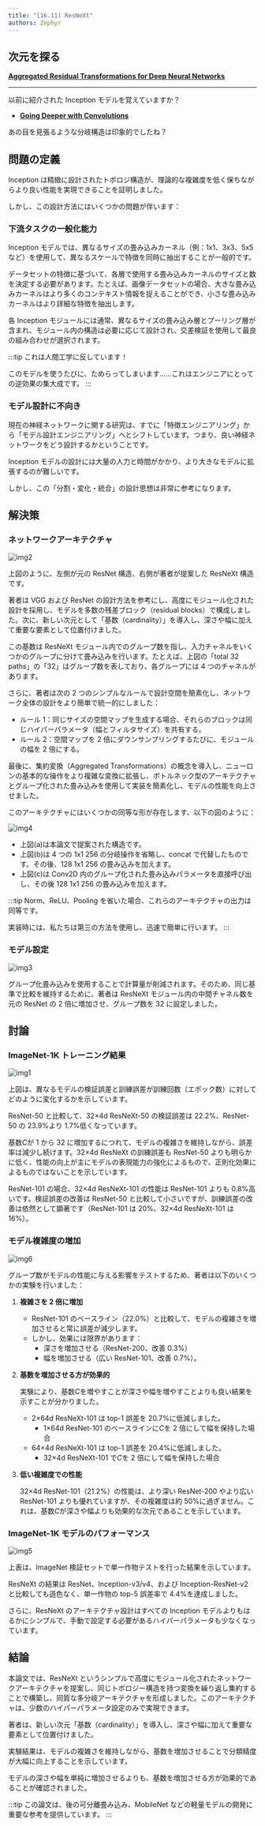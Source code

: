 ```yaml
---
title: "[16.11] ResNeXt"
authors: Zephyr
---
```


## 次元を探る

[**Aggregated Residual Transformations for Deep Neural Networks**](https://arxiv.org/abs/1611.05431)

---

以前に紹介された Inception モデルを覚えていますか？

- [**Going Deeper with Convolutions**](https://arxiv.org/abs/1409.4842)

あの目を見張るような分岐構造は印象的でしたね？

## 問題の定義

Inception は精緻に設計されたトポロジ構造が、理論的な複雑度を低く保ちながらより良い性能を実現できることを証明しました。

しかし、この設計方法にはいくつかの問題が伴います：

### 下流タスクの一般化能力

Inception モデルでは、異なるサイズの畳み込みカーネル（例：1x1、3x3、5x5 など）を使用して、異なるスケールで特徴を同時に抽出することが一般的です。

データセットの特徴に基づいて、各層で使用する畳み込みカーネルのサイズと数を決定する必要があります。たとえば、画像データセットの場合、大きな畳み込みカーネルはより多くのコンテキスト情報を捉えることができ、小さな畳み込みカーネルはより詳細な特徴を抽出します。

各 Inception モジュールには通常、異なるサイズの畳み込み層とプーリング層が含まれ、モジュール内の構造は必要に応じて設計され、交差検証を使用して最良の組み合わせが選択されます。

:::tip
これは人間工学に反しています！

このモデルを使うたびに、ためらってしまいます……これはエンジニアにとっての逆効果の集大成です。
:::

### モデル設計に不向き

現在の神経ネットワークに関する研究は、すでに「特徴エンジニアリング」から「モデル設計エンジニアリング」へとシフトしています。つまり、良い神経ネットワークをどう設計するかということです。

Inception モデルの設計には大量の人力と時間がかかり、より大きなモデルに拡張するのが難しいです。

しかし、この「分割・変化・統合」の設計思想は非常に参考になります。

## 解決策

### ネットワークアーキテクチャ

![img2](./img/img2.jpg)

上図のように、左側が元の ResNet 構造、右側が著者が提案した ResNeXt 構造です。

著者は VGG および ResNet の設計方法を参考にし、高度にモジュール化された設計を採用し、モデルを多数の残差ブロック（residual blocks）で構成しました。次に、新しい次元として「基数（cardinality）」を導入し、深さや幅に加えて重要な要素として位置付けました。

この基数は ResNeXt モジュール内でのグループ数を指し、入力チャネルをいくつかのグループに分けて畳み込みを行います。たとえば、上図の「total 32 paths」の「32」はグループ数を表しており、各グループには 4 つのチャネルがあります。

さらに、著者は次の 2 つのシンプルなルールで設計空間を簡素化し、ネットワーク全体の設計をより簡単で統一的にしました：

- ルール 1：同じサイズの空間マップを生成する場合、それらのブロックは同じハイパーパラメータ（幅とフィルタサイズ）を共有する。
- ルール 2：空間マップを 2 倍にダウンサンプリングするたびに、モジュールの幅を 2 倍にする。

最後に、集約変換（Aggregated Transformations）の概念を導入し、ニューロンの基本的な操作をより複雑な変換に拡張し、ボトルネック型のアーキテクチャとグループ化された畳み込みを使用して実装を簡素化し、モデルの性能を向上させました。

このアーキテクチャにはいくつかの同等な形が存在します、以下の図のように：

![img4](./img/img4.jpg)

- 上図(a)は本論文で提案された構造です。
- 上図(b)は 4 つの 1x1 256 の分岐操作を省略し、concat で代替したものです。その後、128 1x1 256 の畳み込みを加えます。
- 上図(c)は Conv2D 内のグループ化された畳み込みパラメータを直接呼び出し、その後 128 1x1 256 の畳み込みを加えます。

:::tip
Norm、ReLU、Pooling を省いた場合、これらのアーキテクチャの出力は同等です。

実装時には、私たちは第三の方法を使用し、迅速で簡単に行います。
:::

### モデル設定

![img3](./img/img3.jpg)

グループ化畳み込みを使用することで計算量が削減されます。そのため、同じ基準で比較を維持するために、著者は ResNeXt モジュール内の中間チャネル数を元の ResNet の 2 倍に増加させ、グループ数を 32 に設定しました。

## 討論

### ImageNet-1K トレーニング結果

![img1](./img/img1.jpg)

上図は、異なるモデルの検証誤差と訓練誤差が訓練回数（エポック数）に対してどのように変化するかを示しています。

ResNet-50 と比較して、32×4d ResNeXt-50 の検証誤差は 22.2%、ResNet-50 の 23.9%より 1.7%低くなっています。

基数$C$が 1 から 32 に増加するにつれて、モデルの複雑さを維持しながら、誤差率は減少し続けます。32×4d ResNeXt の訓練誤差も ResNet-50 よりも明らかに低く、性能の向上が主にモデルの表現能力の強化によるもので、正則化効果によるものではないことを示しています。

ResNet-101 の場合、32×4d ResNeXt-101 の性能は ResNet-101 よりも 0.8%高いです。検証誤差の改善は ResNet-50 と比較して小さいですが、訓練誤差の改善は依然として顕著です（ResNet-101 は 20%、32×4d ResNeXt-101 は 16%）。

### モデル複雑度の増加

![img6](./img/img6.jpg)

グループ数がモデルの性能に与える影響をテストするため、著者は以下のいくつかの実験を行いました：

1. **複雑さを 2 倍に増加**

   - ResNet-101 のベースライン（22.0%）と比較して、モデルの複雑さを増加させると常に誤差が減少します。
   - しかし、効果には限界があります：
     - 深さを増加させる（ResNet-200、改善 0.3%）
     - 幅を増加させる（広い ResNet-101、改善 0.7%）。

2. **基数を増加させる方が効果的**

   実験により、基数$C$を増やすことが深さや幅を増やすことよりも良い結果を示すことが分かりました。

   - 2×64d ResNeXt-101 は top-1 誤差を 20.7%に低減しました。
     - 1×64d ResNet-101 のベースラインに$C$を 2 倍にして幅を保持した場合
   - 64×4d ResNeXt-101 は top-1 誤差を 20.4%に低減しました。
     - 32×4d ResNeXt-101 で$C$を 2 倍にして幅を保持した場合

3. **低い複雑度での性能**

   32×4d ResNet-101（21.2%）の性能は、より深い ResNet-200 やより広い ResNet-101 よりも優れていますが、その複雑度は約 50%に過ぎません。これは、基数$C$が深さや幅よりも効果的な次元であることを示しています。

### ImageNet-1K モデルのパフォーマンス

![img5](./img/img5.jpg)

上表は、ImageNet 検証セットで単一作物テストを行った結果を示しています。

ResNeXt の結果は ResNet、Inception-v3/v4、および Inception-ResNet-v2 と比較しても遜色なく、単一作物の top-5 誤差率で 4.4%を達成しました。

さらに、ResNeXt のアーキテクチャ設計はすべての Inception モデルよりもはるかにシンプルで、手動で設定する必要があるハイパーパラメータも少なくなっています。

## 結論

本論文では、ResNeXt というシンプルで高度にモジュール化されたネットワークアーキテクチャを提案し、同じトポロジー構造を持つ変換を繰り返し集約することで構築し、同質な多分岐アーキテクチャを形成しました。このアーキテクチャは、少数のハイパーパラメータ設定のみで実現できます。

著者は、新しい次元「基数（cardinality）」を導入し、深さや幅に加えて重要な要素として位置付けました。

実験結果は、モデルの複雑さを維持しながら、基数を増加させることで分類精度が大幅に向上することを示しています。

モデルの深さや幅を単純に増加させるよりも、基数を増加させる方が効果的であることが確認されました。

:::tip
この論文は、後の可分離畳み込み、MobileNet などの軽量モデルの開発に重要な参考を提供しています。
:::
